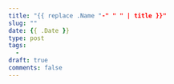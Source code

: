 ```yaml
---
title: "{{ replace .Name "-" " " | title }}"
slug: ""
date: {{ .Date }}
type: post
tags:
  - 
draft: true
comments: false
---
```

